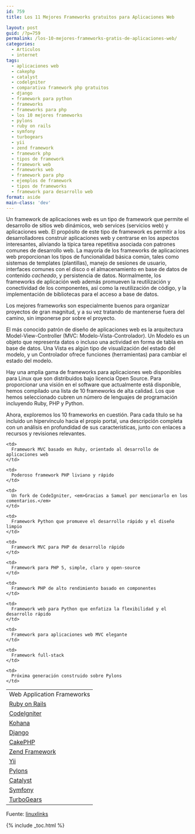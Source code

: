 ```yaml
---
id: 759
title: Los 11 Mejores Frameworks gratuitos para Aplicaciones Web

layout: post
guid: /?p=759
permalink: /los-10-mejores-frameworks-gratis-de-aplicaciones-web/
categories:
  - Articulos
  - internet
tags:
  - aplicaciones web
  - cakephp
  - catalyst
  - codelgniter
  - comparativa framework php gratuitos
  - django
  - framework para python
  - frameworks
  - frameworks para php
  - los 10 mejores frameworks
  - pylons
  - ruby on rails
  - symfony
  - turbogears
  - yii
  - zend framework
  - framework php
  - tipos de framework
  - framework web
  - frameworks web
  - framework para php
  - ejemplos de framework
  - tipos de frameworks
  - framework para desarrollo web
format: aside
main-class: 'dev'
---
```

Un framework de aplicaciones web es un tipo de framework que permite el desarrollo de sitios web dinámicos, web services (servicios web) y aplicaciones web. El propósito de este tipo de framework es permitir a los desarrolladores construir aplicaciones web y centrarse en los aspectos interesantes, aliviando la típica tarea repetitiva asociada con patrones comunes de desarrollo web. La mayoría de los frameworks de aplicaciones web proporcionan los tipos de funcionalidad básica común, tales como sistemas de templates (plantillas), manejo de sesiones de usuario, interfaces comunes con el disco o el almacenamiento en base de datos de contenido *cacheado*, y persistencia de datos. Normalmente, los frameworks de aplicación web además promueven la reutilización y conectividad de los componentes, así como la reutilización de código, y la implementación de bibliotecas para el acceso a base de datos.

Los mejores frameworks son especialmente buenos para organizar proyectos de gran magnitud, y a su vez tratando de mantenerse fuera del camino, sin imponerse por sobre el proyecto.

El más conocido patrón de diseño de aplicaciones web es la arquitectura Model-View-Controller (MVC: Modelo-Vista-Controlador). Un Modelo es un objeto que representa datos o incluso una actividad en forma de tabla en base de datos. Una Vista es algún tipo de visualización del estado del modelo, y un Controlador ofrece funciones (herramientas) para cambiar el estado del modelo.

Hay una amplia gama de frameworks para aplicaciones web disponibles para Linux que son distribuidos bajo licencia Open Source. Para proporcionar una visión en el software que actualmente está disponible, hemos compilado una lista de 10 frameworks de alta calidad. Los que hemos seleccionado cubren un número de lenguajes de programación incluyendo Ruby, PHP y Python.

Ahora, exploremos los 10 frameworks en cuestión. Para cada título se ha incluido un hipervínculo hacia el propio portal, una descripción completa con un análisis en profundidad de sus características, junto con enlaces a recursos y revisiones relevantes.


<!--ad-->

<table class="aligncenter" border="0" cellspacing="0" cellpadding="5">
  <tr>
    <td rowspan="1" colspan="2">
      Web Application Frameworks
    </td>
  </tr>

  <tr>
    <td>
      <a href="http://www.linuxlinks.com/article/20120525000539219/RubyonRails.html">Ruby on Rails</a>
    </td>

    <td>
      Framework MVC basado en Ruby, orientado al desarrollo de aplicaciones web
    </td>
  </tr>

  <tr>
    <td>
      <a href="http://www.linuxlinks.com/article/20120525000531497/CodeIgniter.html">CodeIgniter</a>
    </td>

    <td>
      Poderoso framework PHP liviano y rápido
    </td>
  </tr>

  <tr>
    <td>
      <a href="http://kohanaframework.org/">Kohana</a>
    </td>

    <td>
      Un fork de CodeIgniter, <em>Gracias a Samuel por mencionarlo en los comentarios.</em>
    </td>
  </tr>

  <tr>
    <td>
      <a href="http://www.linuxlinks.com/article/20120525000545879/Django.html">Django</a>
    </td>

    <td>
      Framework Python que promueve el desarrollo rápido y el diseño limpio
    </td>
  </tr>

  <tr>
    <td>
      <a href="http://www.linuxlinks.com/article/20120525000252509/CakePHP.html">CakePHP</a>
    </td>

    <td>
      Framework MVC para PHP de desarrollo rápido
    </td>
  </tr>

  <tr>
    <td>
      <a href="http://www.linuxlinks.com/article/20120525000536311/ZendFramework.html">Zend Framework</a>
    </td>

    <td>
      Framework para PHP 5, simple, claro y open-source
    </td>
  </tr>

  <tr>
    <td>
      <a href="http://www.linuxlinks.com/article/2012052500054269/Yii.html">Yii</a>
    </td>

    <td>
      Framework PHP de alto rendimiento basado en componentes
    </td>
  </tr>

  <tr>
    <td>
      <a href="http://www.linuxlinks.com/article/2012052500055227/Pylons.html">Pylons</a>
    </td>

    <td>
      Framework web para Python que enfatiza la flexibilidad y el desarrollo rápido
    </td>
  </tr>

  <tr>
    <td>
      <a href="http://www.linuxlinks.com/article/20120525000602635/Catalyst.html">Catalyst</a>
    </td>

    <td>
      Framework para aplicaciones web MVC elegante
    </td>
  </tr>

  <tr>
    <td>
      <a href="http://www.linuxlinks.com/article/20120525000534344/Symfony.html">Symfony</a>
    </td>

    <td>
      Framework full-stack
    </td>
  </tr>

  <tr>
    <td>
      <a href="http://www.linuxlinks.com/article/20120525000548217/TurboGears.html">TurboGears</a>
    </td>

    <td>
      Próxima generación construido sobre Pylons
    </td>
  </tr>
</table>

Fuente: <a href="http://www.linuxlinks.com/article/20120525000054705/ApplicationFrameworks.html" target="_blank">linuxlinks</a>



{% include _toc.html %}
